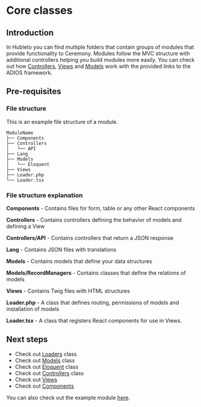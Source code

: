 # Core classes

## Introduction

In Hubleto you can find multiple folders that contain groups of modules that provide functionality to Ceremony.
Modules follow the MVC structure with additional controllers helping you build modules more easily. You can check out how [Controllers](../../assets/images/Ceremony_deals.jpg), [Views](../../assets/images/Ceremony_deals.jpg) and [Models](../../assets/images/Ceremony_deals.jpg) work with the provided links to the ADIOS framework.

## Pre-requisites

### File structure

This is an example file structure of a module.

```
ModuleName
├── Components
├── Controllers
│   └── API
├── Lang
├── Models
│   └── Eloquent
├── Views
├── Loader.php
└── Loader.tsx
```

### File structure explanation

**Components** - Contains files for form, table or any other React components

**Controllers** - Contains controllers defining the behavior of models and defining a View

**Controllers/API** - Contains controllers that return a JSON response

**Lang** - Contains JSON files with translations

**Models** - Contains models that define your data structures

**Models/RecordManagers** - Contains classes that define the relations of models

**Views** - Contains Twig files with HTML structures

**Loader.php** - A class that defines routing, permissions of models and installation of models

**Loader.tsx** - A class that registers React components for use in Views.


## Next steps

- Check out [Loaders](../loader) class
- Check out [Models](../model) class
- Check out [Eloquent](../eloquent) class
- Check out [Controllers](../controller) class
- Check out [Views](../customizing-ui/view)
- Check out [Components](../customizing-ui/component)

You can also check out the example module [here](https://github.com/wai-blue/crmn-ext-hello-world).
